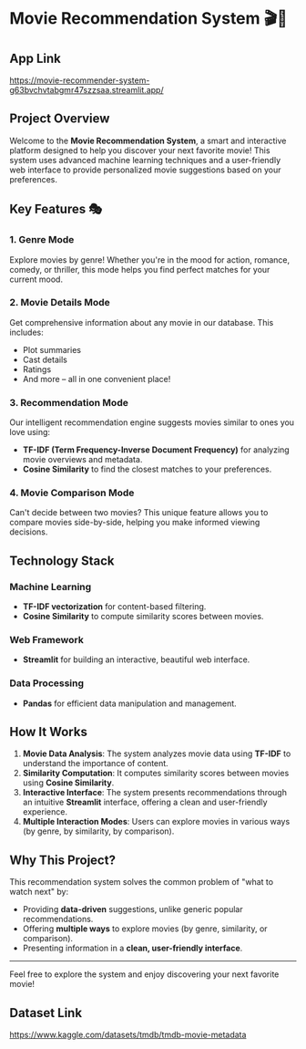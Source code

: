 # Movie Recommendation System 🎬🍿


## App Link
https://movie-recommender-system-g63bvchvtabgmr47szzsaa.streamlit.app/

## Project Overview

Welcome to the **Movie Recommendation System**, a smart and interactive platform designed to help you discover your next favorite movie! This system uses advanced machine learning techniques and a user-friendly web interface to provide personalized movie suggestions based on your preferences.

## Key Features 🎭

### 1. Genre Mode
Explore movies by genre! Whether you're in the mood for action, romance, comedy, or thriller, this mode helps you find perfect matches for your current mood.

### 2. Movie Details Mode
Get comprehensive information about any movie in our database. This includes:
- Plot summaries
- Cast details
- Ratings
- And more – all in one convenient place!

### 3. Recommendation Mode
Our intelligent recommendation engine suggests movies similar to ones you love using:
- **TF-IDF (Term Frequency-Inverse Document Frequency)** for analyzing movie overviews and metadata.
- **Cosine Similarity** to find the closest matches to your preferences.

### 4. Movie Comparison Mode
Can't decide between two movies? This unique feature allows you to compare movies side-by-side, helping you make informed viewing decisions.

## Technology Stack

### Machine Learning
- **TF-IDF vectorization** for content-based filtering.
- **Cosine Similarity** to compute similarity scores between movies.

### Web Framework
- **Streamlit** for building an interactive, beautiful web interface.

### Data Processing
- **Pandas** for efficient data manipulation and management.


## How It Works

1. **Movie Data Analysis**: The system analyzes movie data using **TF-IDF** to understand the importance of content.
2. **Similarity Computation**: It computes similarity scores between movies using **Cosine Similarity**.
3. **Interactive Interface**: The system presents recommendations through an intuitive **Streamlit** interface, offering a clean and user-friendly experience.
4. **Multiple Interaction Modes**: Users can explore movies in various ways (by genre, by similarity, by comparison).

## Why This Project?

This recommendation system solves the common problem of "what to watch next" by:
- Providing **data-driven** suggestions, unlike generic popular recommendations.
- Offering **multiple ways** to explore movies (by genre, similarity, or comparison).
- Presenting information in a **clean, user-friendly interface**.

---

Feel free to explore the system and enjoy discovering your next favorite movie!



## Dataset Link
https://www.kaggle.com/datasets/tmdb/tmdb-movie-metadata